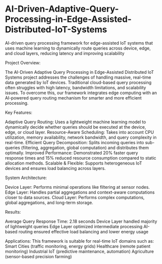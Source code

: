 # AI-Driven-Adaptive-Query-Processing-in-Edge-Assisted-Distributed-IoT-Systems
AI-driven query processing framework for edge-assisted IoT systems that uses machine learning to dynamically route queries across device, edge, and cloud layers, reducing latency and improving scalability

Project Overview:

The AI-Driven Adaptive Query Processing in Edge-Assisted Distributed IoT Systems project addresses the challenges of handling massive, real-time data generated by IoT devices. Traditional cloud-based query processing often struggles with high latency, bandwidth limitations, and scalability issues. To overcome this, our framework integrates edge computing with an AI-powered query routing mechanism for smarter and more efficient processing.

Key Features:

Adaptive Query Routing: Uses a lightweight machine learning model to dynamically decide whether queries should be executed at the device, edge, or cloud layer.
Resource-Aware Scheduling: Takes into account CPU utilization, memory availability, network bandwidth, and query complexity in real-time.
Efficient Query Decomposition: Splits incoming queries into sub-queries (filtering, aggregation, global computation) and distributes them optimally.
Improved Performance: Demonstrated 20% faster query response times and 15% reduced resource consumption compared to static allocation methods.
Scalable & Flexible: Supports heterogeneous IoT devices and ensures load balancing across layers.

System Architecture:

Device Layer: Performs minimal operations like filtering at sensor nodes.
Edge Layer: Handles partial aggregations and context-aware computations closer to data sources.
Cloud Layer: Performs complex computations, global aggregations, and long-term storage.

Results:

Average Query Response Time: 2.18 seconds
Device Layer handled majority of lightweight queries
Edge Layer optimized intermediate processing
AI-based routing ensured effective load balancing and lower energy usage

Applications:
This framework is suitable for real-time IoT domains such as:
Smart Cities (traffic monitoring, energy grids)
Healthcare (remote patient monitoring)
Industrial IoT (predictive maintenance, automation)
Agriculture (sensor-based precision farming)
